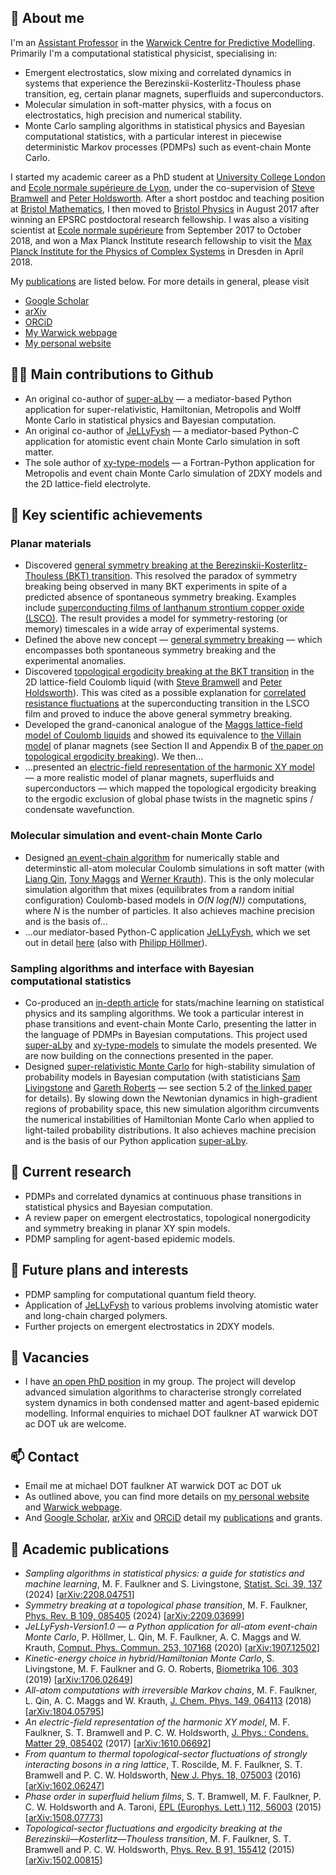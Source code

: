 ## 👋 About me

I'm an [Assistant Professor](https://warwick.ac.uk/fac/sci/eng/people/michael_faulkner/) in the [Warwick Centre for Predictive Modelling](https://warwick.ac.uk/fac/sci/wcpm/).  Primarily I'm a computational statistical physicist, specialising in:
- Emergent electrostatics, slow mixing and correlated dynamics in systems that experience the Berezinskii-Kosterlitz-Thouless phase transition, eg, certain planar magnets, superfluids and superconductors.
- Molecular simulation in soft-matter physics, with a focus on electrostatics, high precision and numerical stability.
- Monte Carlo sampling algorithms in statistical physics and Bayesian computational statistics, with a particular interest in piecewise deterministic Markov processes (PDMPs) such as event-chain Monte Carlo.

I started my academic career as a PhD student at [University College London](https://www.ucl.ac.uk/condensed-matter-material-physics/) and [Ecole normale supérieure de Lyon](http://www.ens-lyon.fr/PHYSIQUE/teams/physique-theorique/research-topics/statistical-physics), under the co-supervision of [Steve Bramwell](https://www.ucl.ac.uk/physics-astronomy/people/professor-steven-bramwell) and [Peter Holdsworth](http://www.ens-lyon.fr/en/research/honors-and-awards/peter-holdsworth-physicist-laboratoire-de-physique).  After a short postdoc and teaching position at [Bristol Mathematics](https://www.bristol.ac.uk/maths/), I then moved to [Bristol Physics](https://www.bristol.ac.uk/physics/research/theory/) in August 2017 after winning an EPSRC postdoctoral research fellowship.  I was also a visiting scientist at [Ecole normale supérieure](http://www.phys.ens.fr/?lang=fr) from September 2017 to October 2018, and won a Max Planck Institute research fellowship to visit the [Max Planck Institute for the Physics of Complex Systems](https://www.pks.mpg.de) in Dresden in April 2018.

My [publications](https://github.com/michaelfaulkner#--academic-publications) are listed below. For more details in general, please visit 
- [Google Scholar](https://scholar.google.com/citations?user=wDxigWUAAAAJ&hl=fr&oi=sra)
- [arXiv](https://arxiv.org/search/?searchtype=author&query=Faulkner%2C+M+F)
- [ORCiD](https://orcid.org/0000-0002-9116-2878)
- [My Warwick webpage](https://warwick.ac.uk/fac/sci/eng/people/michael_faulkner/)
- [My personal website](https://michaelfaulkner.github.io)

## 👨‍🔧  Main contributions to Github 
- An original co-author of [super-aLby](https://github.com/michaelfaulkner/super-aLby) — a mediator-based Python application for super-relativistic, Hamiltonian, Metropolis and Wolff Monte Carlo in statistical physics and Bayesian computation.
- An original co-author of [JeLLyFysh](https://github.com/jellyfysh/JeLLyFysh) — a mediator-based Python-C application for atomistic event chain Monte Carlo simulation in soft matter.
- The sole author of [xy-type-models](https://github.com/michaelfaulkner/xy-type-models) — a Fortran-Python application for Metropolis and event chain Monte Carlo simulation of 2DXY models and the 2D lattice-field electrolyte.

## 🔑 Key scientific achievements
### Planar materials
- Discovered [general symmetry breaking at the Berezinskii-Kosterlitz-Thouless (BKT) transition](https://doi.org/10.1103/PhysRevB.109.085405).  This resolved the paradox of symmetry breaking being observed in many BKT experiments in spite of a predicted absence of spontaneous symmetry breaking.  Examples include [superconducting films of lanthanum strontium copper oxide (LSCO)](https://journals.aps.org/prb/abstract/10.1103/PhysRevB.94.134503).  The result provides a model for symmetry-restoring (or memory) timescales in a wide array of experimental systems.
- Defined the above new concept — [general symmetry breaking](https://doi.org/10.1103/PhysRevB.109.085405) — which encompasses both spontaneous symmetry breaking and the experimental anomalies.
- Discovered [topological ergodicity breaking at the BKT transition](https://journals.aps.org/prb/abstract/10.1103/PhysRevB.91.155412) in the 2D lattice-field Coulomb liquid (with [Steve Bramwell](https://www.ucl.ac.uk/physics-astronomy/people/professor-steven-bramwell) and [Peter Holdsworth](http://www.ens-lyon.fr/en/research/honors-and-awards/peter-holdsworth-physicist-laboratoire-de-physique)).  This was cited as a possible explanation for [correlated resistance fluctuations](https://journals.aps.org/prb/abstract/10.1103/PhysRevB.94.134503) at the superconducting transition in the LSCO film and proved to induce the above general symmetry breaking.
- Developed the grand-canonical analogue of the [Maggs lattice-field model of Coulomb liquids](https://doi.org/10.1103/PhysRevLett.88.196402) and showed its equivalence to [the Villain model](https://doi.org/10.1051/jphys:01975003606058100) of planar magnets (see Section II and Appendix B of [the paper on topological ergodicity breaking](https://journals.aps.org/prb/abstract/10.1103/PhysRevB.91.155412)).  We then...
- ...presented an [electric-field representation of the harmonic XY model](https://doi.org/10.1088/1361-648X/aa523f) — a more realistic model of planar magnets, superfluids and superconductors — which mapped the topological ergodicity breaking to the ergodic exclusion of global phase twists in the magnetic spins / condensate wavefunction.

### Molecular simulation and event-chain Monte Carlo
- Designed [an event-chain algorithm](https://doi.org/10.1063/1.5036638) for numerically stable and determinstic all-atom molecular Coulomb simulations in soft matter (with [Liang Qin](https://scholar.google.com/citations?user=rGW6nKUAAAAJ), [Tony Maggs](https://turner.pct.espci.fr/~amaggs/index2.html) and [Werner Krauth](http://www.lps.ens.fr/~krauth/index.php/Main_Page)).  This is the only molecular simulation algorithm that mixes (equilibrates from a random initial configuration) Coulomb-based models in *O(N log(N))* computations, where *N* is the number of particles.  It also achieves machine precision and is the basis of...
- ...our mediator-based Python-C application [JeLLyFysh](https://github.com/jellyfysh/JeLLyFysh), which we set out in detail [here](https://doi.org/10.1016/j.cpc.2020.107168) (also with [Philipp Höllmer](https://scholar.google.com/citations?user=TzZkSGMAAAAJ&hl=fr&oi=sra)).

### Sampling algorithms and interface with Bayesian computational statistics
- Co-produced an [in-depth article](https://arxiv.org/abs/2208.04751) for stats/machine learning on statistical physics and its sampling algorithms.  We took a particular interest in phase transitions and event-chain Monte Carlo, presenting the latter in the language of PDMPs in Bayesian computations.  This project used [super-aLby](https://github.com/michaelfaulkner/super-aLby) and [xy-type-models](https://github.com/michaelfaulkner/xy-type-models) to simulate the models presented.  We are now building on the connections presented in the paper.
- Designed [super-relativistic Monte Carlo](https://doi.org/10.1093/biomet/asz013) for high-stability simulation of probability models in Bayesian computation (with statisticians [Sam Livingstone](https://www.ucl.ac.uk/statistics/department-information/staff/dr-samuel-livingstone) and [Gareth Roberts](https://warwick.ac.uk/fac/sci/statistics/staff/academic-research/roberts/) — see section 5.2 of [the linked paper](https://doi.org/10.1093/biomet/asz013) for details).  By slowing down the Newtonian dynamics in high-gradient regions of probability space, this new simulation algorithm circumvents the numerical instabilities of Hamiltonian Monte Carlo when applied to light-tailed probability distributions.  It also achieves machine precision and is the basis of our Python application [super-aLby](https://github.com/michaelfaulkner/super-aLby).

## 🔭  Current research
- PDMPs and correlated dynamics at continuous phase transitions in statistical physics and Bayesian computation.
- A review paper on emergent electrostatics, topological nonergodicity and symmetry breaking in planar XY spin models.
- PDMP sampling for agent-based epidemic models.

## 🌱  Future plans and interests
- PDMP sampling for computational quantum field theory.
- Application of [JeLLyFysh](https://github.com/jellyfysh/JeLLyFysh) to various problems involving atomistic water and long-chain charged polymers.
- Further projects on emergent electrostatics in 2DXY models.

## 🚀 Vacancies
- I have [an open PhD position](https://warwick.ac.uk/fac/sci/hetsys/themes/projectopportunities/hp2024-10/) in my group.  The project will develop advanced simulation algorithms to characterise strongly correlated system dynamics in both condensed matter and agent-based epidemic modelling.  Informal enquiries to michael DOT faulkner AT warwick DOT ac DOT uk are welcome.

## 📫  Contact
- Email me at michael DOT faulkner AT warwick DOT ac DOT uk
- As outlined above, you can find more details on [my personal website](https://michaelfaulkner.github.io) and [Warwick webpage](https://warwick.ac.uk/fac/sci/eng/people/michael_faulkner/).
- And [Google Scholar](https://scholar.google.com/citations?user=wDxigWUAAAAJ&hl=fr&oi=sra), [arXiv](https://arxiv.org/search/?searchtype=author&query=Faulkner%2C+M+F) and [ORCiD](https://orcid.org/0000-0002-9116-2878) detail my [publications](https://github.com/michaelfaulkner#--academic-publications) and grants.

## 📜  Academic publications
- *Sampling algorithms in statistical physics: a guide for statistics and machine learning*, M. F. Faulkner and S. Livingstone, [Statist. Sci. 39, 137](https://doi.org/10.1214/23-STS893) (2024) [[arXiv:2208.04751](https://arxiv.org/abs/2208.04751)]
- *Symmetry breaking at a topological phase transition*, M. F. Faulkner, [Phys. Rev. B 109, 085405](https://doi.org/10.1103/PhysRevB.109.085405) (2024) [[arXiv:2209.03699](https://arxiv.org/abs/2209.03699)]
- *JeLLyFysh-Version1.0 — a Python application for all-atom event-chain Monte Carlo*, P. Höllmer, L. Qin, M. F. Faulkner, A. C. Maggs and W. Krauth, [Comput. Phys. Commun. 253, 107168](https://doi.org/10.1016/j.cpc.2020.107168) (2020) [[arXiv:1907.12502](https://arxiv.org/abs/1907.12502)]
- *Kinetic-energy choice in hybrid/Hamiltonian Monte Carlo*, S. Livingstone, M. F. Faulkner and G. O. Roberts, [Biometrika 106, 303](https://doi.org/10.1093/biomet/asz013) (2019) [[arXiv:1706.02649](https://arxiv.org/abs/1706.02649)]
- *All-atom computations with irreversible Markov chains*, M. F. Faulkner, L. Qin, A. C. Maggs and W. Krauth, [J. Chem. Phys. 149, 064113](https://doi.org/10.1063/1.5036638) (2018) [[arXiv:1804.05795](https://arxiv.org/abs/1804.05795)]
- *An electric-field representation of the harmonic XY model*, M. F. Faulkner, S. T. Bramwell and P. C. W. Holdsworth, [J. Phys.: Condens. Matter 29, 085402](https://doi.org/10.1088/1361-648X/aa523f) (2017) [[arXiv:1610.06692](https://arxiv.org/abs/1610.06692)]
- *From quantum to thermal topological-sector fluctuations of strongly interacting bosons in a ring lattice*, T. Roscilde, M. F. Faulkner, S. T. Bramwell and P. C. W. Holdsworth, [New J. Phys. 18, 075003](https://doi.org/10.1088/1367-2630/18/7/075003) (2016) [[arXiv:1602.06247](https://arxiv.org/abs/1602.06247)]
- *Phase order in superfluid helium films*, S. T. Bramwell, M. F. Faulkner, P. C. W. Holdsworth and A. Taroni, [EPL (Europhys. Lett.) 112, 56003](https://doi.org/10.1209/0295-5075/112/56003) (2015) [[arXiv:1508.07773](https://arxiv.org/abs/1508.07773)]
- *Topological-sector fluctuations and ergodicity breaking at the Berezinskii—Kosterlitz—Thouless transition*, M. F. Faulkner, S. T. Bramwell and P. C. W. Holdsworth, [Phys. Rev. B 91, 155412](https://doi.org/10.1103/PhysRevB.91.155412) (2015) [[arXiv:1502.00815](https://arxiv.org/abs/1502.00815)]
